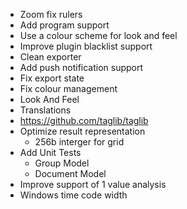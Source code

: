 - Zoom fix rulers
- Add program support
- Use a colour scheme for look and feel
- Improve plugin blacklist support
- Clean exporter
- Add push notification support
- Fix export state
- Fix colour management
- Look And Feel
- Translations
- https://github.com/taglib/taglib
- Optimize result representation
  - 256b interger for grid
- Add Unit Tests
  - Group Model
  - Document Model
- Improve support of 1 value analysis  
- Windows time code width
